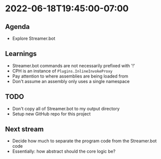 # 2022-06-18T19:45:00-07:00

## Agenda

* Explore Streamer.bot

## Learnings

* Streamer.bot commands are not necessarily prefixed with '!'
* CPH is an instance of `Plugins.InlineInvokeProxy`
* Pay attention to where assemblies are being loaded from
* Don't assume an assembly only uses a single namespace

## TODO

* Don't copy all of Streamer.bot to my output directory
* Setup new GitHub repo for this project

## Next stream

* Decide how much to separate the program code from the Streamer.bot code
* Essentially: how abstract should the core logic be?
